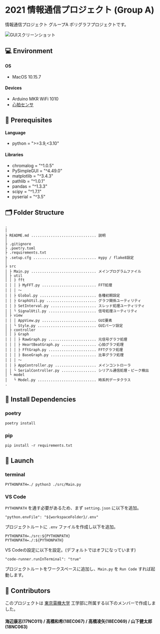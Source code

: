 # 2021 情報通信プロジェクト (Group A)

情報通信プロジェクト グループA ポリグラフプロジェクトです。

<img alt="GUIスクリーンショット" src="https://user-images.githubusercontent.com/2655028/136725715-44bbc6ae-ea1e-4e80-821c-a9c4fb136bf9.png">

## 💻 Environment

#### OS

* MacOS 10.15.7

#### Devices

* Arduino MKR WiFi 1010
* [心拍センサ](https://pulsesensor.com/)

## 🧰 Prerequisites
#### Language

* python = ">=3.9,<3.10"

#### Libraries

* chromalog = "^1.0.5"
* PySimpleGUI = "^4.49.0"
* matplotlib = "^3.4.3"
* pathlib = "^1.0.1"
* pandas = "^1.3.3"
* scipy = "^1.7.1"
* pyserial = "^3.5"

## 🗂 Folder Structure

```
.
│
├ README.md .............................. 説明
│
├ .gitignore
├ .poetry.toml
├ .requirements.txt
├ .setup.cfg ............................. mypy / flake8設定
│
├ src
│ ├ Main.py .............................. メインプログラムファイル
│ ├ util
│ │ ├ fft
│ │ │ ├ MyFFT.py ......................... FFT処理
│ │ │ 〜
│ │ ├ Global.py .......................... 各種初期設定
│ │ ├ GraphUtil.py ....................... グラフ関係ユーティリティ
│ │ ├ SetInterval.py ..................... スレッド処理ユーティリティ
│ │ └ SignalUtil.py ...................... 信号処理ユーティリティ
│ ├ view
│ │ │ AppView.py ......................... GUI要素
│ │ └ Style.py ........................... GUIパーツ設定
│ ├ controller
│ │ ├ Graph
│ │ │ ├ RawGraph.py ...................... 元信号グラフ処理
│ │ │ ├ HeartBeatGraph.py ................ 心拍グラフ処理
│ │ │ ├ FftGraph.py ...................... FFTグラフ処理
│ │ │ ├ BaseGraph.py ..................... 比率グラフ処理
│ │ │ 〜
│ │ ├ AppController.py ................... メインコントローラ
│ │ └ SerialController.py ................ シリアル通信処理・ピーク検出
│ └ model
│   └ Model.py ........................... 時系列データクラス
.
```

## 🔧 Install Dependencies

### poetry

```
poetry install
```

### pip

```
pip install -r requirements.txt
```

## 🎯 Launch

### terminal

```
PYTHONPATH=./ python3 ./src/Main.py
```

### VS Code

`PYTHONPATH` を通す必要があるため、まず `setting.json` に以下を追加。

```
"python.envFile": "${workspaceFolder}/.env"
```
プロジェクトルートに `.env` ファイルを作成し以下を追加。
```
PYTHONPATH=./src:${PYTHONPATH}
PYTHONPATH=./:${PYTHONPATH}
```
VS Codeの設定に以下を設定。(デフォルトではオフになっています)
```
"code-runner.runInTerminal": "true"
```
プロジェクトルートをワークスペースに追加し、`Main.py` を `Run Code` すれば起動します。


## 🙆 Contributors

このプロジェクトは [東京電機大学](https://www.dendai.ac.jp/) 工学部に所属する以下のメンバーで作成しました。

#### 海辺康志(17NC011) / 高橋和希(18EC067) / 高橋凌矢(18EC069) / 山下健太郎(18NC063)

